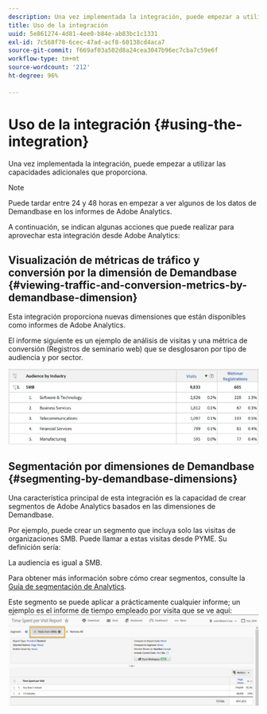 ```yaml
---
description: Una vez implementada la integración, puede empezar a utilizar las capacidades adicionales que proporciona.
title: Uso de la integración
uuid: 5e861274-4d81-4ee0-b84e-ab83bc1c1331
exl-id: 7c568f78-6cec-47ad-acf8-60138cd4aca7
source-git-commit: f669af03a502d8a24cea3047b96ec7cba7c59e6f
workflow-type: tm+mt
source-wordcount: '212'
ht-degree: 96%

---
```


# Uso de la integración {#using-the-integration}

Una vez implementada la integración, puede empezar a utilizar las capacidades adicionales que proporciona.

>[!NOTE]
>
>Puede tardar entre 24 y 48 horas en empezar a ver algunos de los datos de Demandbase en los informes de Adobe Analytics.

A continuación, se indican algunas acciones que puede realizar para aprovechar esta integración desde Adobe Analytics:

## Visualización de métricas de tráfico y conversión por la dimensión de Demandbase {#viewing-traffic-and-conversion-metrics-by-demandbase-dimension}

Esta integración proporciona nuevas dimensiones que están disponibles como informes de Adobe Analytics.

El informe siguiente es un ejemplo de análisis de visitas y una métrica de conversión (Registros de seminario web) que se desglosaron por tipo de audiencia y por sector.

![](assets/metrics_db_dimensions.png)

## Segmentación por dimensiones de Demandbase {#segmenting-by-demandbase-dimensions}

Una característica principal de esta integración es la capacidad de crear segmentos de Adobe Analytics basados en las dimensiones de Demandbase.

Por ejemplo, puede crear un segmento que incluya solo las visitas de organizaciones SMB. Puede llamar a estas visitas desde PYME. Su definición sería:

La audiencia es igual a SMB.

Para obtener más información sobre cómo crear segmentos, consulte la [Guía de segmentación de Analytics](https://experienceleague.adobe.com/docs/analytics/components/segmentation/seg-home.html).

Este segmento se puede aplicar a prácticamente cualquier informe; un ejemplo es el informe de tiempo empleado por visita que se ve aquí: ![](assets/segment_applied_report.png)
